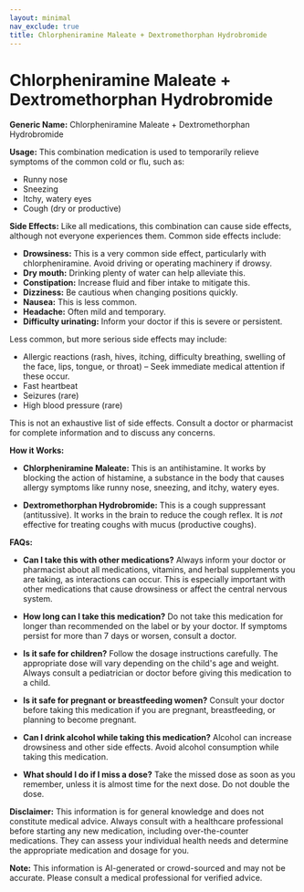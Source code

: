 ```yaml
---
layout: minimal
nav_exclude: true
title: Chlorpheniramine Maleate + Dextromethorphan Hydrobromide
---
```


# Chlorpheniramine Maleate + Dextromethorphan Hydrobromide

**Generic Name:** Chlorpheniramine Maleate + Dextromethorphan Hydrobromide

**Usage:** This combination medication is used to temporarily relieve symptoms of the common cold or flu, such as:

* Runny nose
* Sneezing
* Itchy, watery eyes
* Cough (dry or productive)


**Side Effects:**  Like all medications, this combination can cause side effects, although not everyone experiences them. Common side effects include:

* **Drowsiness:** This is a very common side effect, particularly with chlorpheniramine.  Avoid driving or operating machinery if drowsy.
* **Dry mouth:**  Drinking plenty of water can help alleviate this.
* **Constipation:** Increase fluid and fiber intake to mitigate this.
* **Dizziness:** Be cautious when changing positions quickly.
* **Nausea:** This is less common.
* **Headache:**  Often mild and temporary.
* **Difficulty urinating:**  Inform your doctor if this is severe or persistent.

Less common, but more serious side effects may include:

* Allergic reactions (rash, hives, itching, difficulty breathing, swelling of the face, lips, tongue, or throat) – Seek immediate medical attention if these occur.
* Fast heartbeat
* Seizures (rare)
* High blood pressure (rare)

This is not an exhaustive list of side effects. Consult a doctor or pharmacist for complete information and to discuss any concerns.


**How it Works:**

* **Chlorpheniramine Maleate:** This is an antihistamine. It works by blocking the action of histamine, a substance in the body that causes allergy symptoms like runny nose, sneezing, and itchy, watery eyes.

* **Dextromethorphan Hydrobromide:** This is a cough suppressant (antitussive). It works in the brain to reduce the cough reflex.  It is *not* effective for treating coughs with mucus (productive coughs).


**FAQs:**

* **Can I take this with other medications?**  Always inform your doctor or pharmacist about all medications, vitamins, and herbal supplements you are taking, as interactions can occur.  This is especially important with other medications that cause drowsiness or affect the central nervous system.

* **How long can I take this medication?**  Do not take this medication for longer than recommended on the label or by your doctor.  If symptoms persist for more than 7 days or worsen, consult a doctor.

* **Is it safe for children?**  Follow the dosage instructions carefully.  The appropriate dose will vary depending on the child's age and weight.  Always consult a pediatrician or doctor before giving this medication to a child.

* **Is it safe for pregnant or breastfeeding women?**  Consult your doctor before taking this medication if you are pregnant, breastfeeding, or planning to become pregnant.

* **Can I drink alcohol while taking this medication?**  Alcohol can increase drowsiness and other side effects. Avoid alcohol consumption while taking this medication.

* **What should I do if I miss a dose?**  Take the missed dose as soon as you remember, unless it is almost time for the next dose.  Do not double the dose.


**Disclaimer:** This information is for general knowledge and does not constitute medical advice.  Always consult with a healthcare professional before starting any new medication, including over-the-counter medications.  They can assess your individual health needs and determine the appropriate medication and dosage for you.


**Note:** This information is AI-generated or crowd-sourced and may not be accurate. Please consult a medical professional for verified advice.